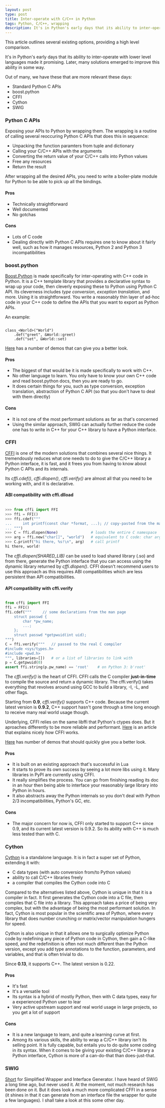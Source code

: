 ```yaml
---
layout: post
type: post
title: Inter-operate with C/C++ in Python
tags: Python, C/C++, wrapping
description: It's in Python's early days that its ability to inter-operate with lower level languages made it promising. Later, many solutions emerged to improve this ability in some way.
---
```


This article outlines several existing options, providing a 
high level comparison.

It's in Python's early days that its ability to inter-operate with
lower level languages made it promising. Later, many solutions emerged
to improve this ability in some way.

Out of many, we have these that are more relevant these days:

- Standard Python C APIs
- boost.python
- CFFI
- Cython
- SWIG

### Python C APIs

Exposing your APIs to Python by wrapping them. The wrapping is
a routine of calling several reoccuring Python C APIs that does
this in sequence:

- Unpacking the function paramters from tuple and dictionary
- Calling your C/C++ APIs with the arguments
- Converting the return value of your C/C++ calls into Python
values
- Free any resources
- Return the result

After wrapping all the desired APIs, you need to write a
boiler-plate module for Python to be able to pick up all the
bindings.

#### Pros

- Technically straightforward
- Well documented
- No gotchas

#### Cons

- Lots of C code
- Dealing directly with Python C APIs requires one to
know about it fairly well, such as how it manages resources,
Python 2 and Python 3 incompatibilities

### boost.python

[Boost.Python](http://www.boost.org/doc/libs/1_58_0/libs/python/doc/index.html)
is made specifically for inter-operating with C++ code in Python. It is a 
C++ template library that provides a declarative syntax to wrap up your code,
then cleverly exposing these to Python using Python C API. Its cleverness
includes *type conversion*, *exception translation*, and more.
Using it is straightforward. You write a reasonably thin layer of ad-hoc code
in your C++ code to define the APIs that you want to export as Python APIs.

An example:

```

class_<World>("World")
    .def("greet", &World::greet)
    .def("set", &World::set)

```

[Here](https://github.com/TNG/boost-python-examples) has a number of 
demos that can give you a better look.

#### Pros

- The biggest of that would be it is made specifically to work with C++.
- No other language to learn. You only have to know your own C++ code
and read boost.python docs, then you are ready to go.
- It does certain things for you, such as type conversion, exception 
translation, abstraction of Python C API (so that you don't have to
deal with them directly)

#### Cons

- It is not one of the most performant solutions as far as that's concerned
- Using the similar approach, SWIG can actually further reduce
the code one has to write in C++ for your C++ library to have
a Python interface.

### CFFI

[CFFI](https://cffi.readthedocs.org/en/latest/) is one of the modern solutions
that combines several nice things. It tremendously reduces what one needs to
do to give the C/C++ library a Python interface, it is fast, and it frees
you from having to know about Python C APIs and its internals.

Its *cffi.cdef()*, *cffi.dlopen()*, *cffi.verify()* are almost all that you
need to be working with, and it is declarative.

#### ABI compatibility with cffi.dlload

```python

>>> from cffi import FFI
>>> ffi = FFI()
>>> ffi.cdef("""
...     int printf(const char *format, ...); // copy-pasted from the man page
... """)
>>> C = ffi.dlopen(None)               # loads the entire C namespace
>>> arg = ffi.new("char[]", "world")   # equivalent to C code: char arg[] = "world";
>>> C.printf("hi there, %s!\n", arg)   # call printf
hi there, world!

```

The *cffi.dlopen(SHARED_LIB)* can be used to load shared library (.so)
and from there, generate the Python interface that you can access
using the dynamic library returned by *cffi.dlopen()*. CFFI doesn't recommend
users to use this approach as this requires ABI compatibilities which
are less persistent than API compatibilities.

#### API compatibility with cffi.verify

```python

from cffi import FFI
ffi = FFI()
ffi.cdef("""     // some declarations from the man page
    struct passwd {
        char *pw_name;
        ...;
    };
    struct passwd *getpwuid(int uid);
""")
C = ffi.verify("""   // passed to the real C compiler
#include <sys/types.h>
#include <pwd.h>
""", libraries=[])   # or a list of libraries to link with
p = C.getpwuid(0)
assert ffi.string(p.pw_name) == 'root'    # on Python 3: b'root'

```

The *cffi.verify()* is the heart of CFFI. CFFI calls the C compiler
**just-in-time** to compile the source and return a dynamic library.
The cffi.verify() takes everything that revolves around using
GCC to build a library, -I, -L, and other flags.

Starting from **0.9**, *cffi.verify()* supports C++ code. Because
the current latest version is **0.9.2**, C++ support hasn't gone
through a time long enough to receive many real world usage though.

Underlying, CFFI relies on the same libffi that Python's ctypes does.
But it aproaches differently to be more reliable and performant.
[Here](http://eli.thegreenplace.net/2013/03/09/python-ffi-with-ctypes-and-cffi)
is an article that explains nicely how CFFI works.

[Here](https://bitbucket.org/cffi/cffi/src/default/demo) has number of
demos that should quickly give you a better look.

#### Pros

- It is built on an existing approach that's successful in Lua
- It starts to prove its own success by seeing a lot more libs using it. Many
libraries in PyPI are currently using CFFI.
- It really simplifies the process. You can go from finishing reading its doc
in an hour then being able to interface your reasonably large library into
Python in hours.
- It also abstracts away the Python internals so you don't deal with
Python 2/3 incompatibilities, Python's GC, etc.

#### Cons

- The major concern for now is, CFFI only started to support C++ since 0.9,
and its current latest version is 0.9.2. So its ability with C++ is much less
tested than with C.

### Cython

[Cython](http://docs.cython.org/) is a standalone language.
It is in fact a super set of Python, extending it with:

- C data types (with auto conversion from/to Python values)
- ability to call C/C++ libraries freely
- a compiler that compiles the Cython code into C

Compared to the alternatives listed above, Cython is unique in that it is a
compiler in fact. It first generates the Cython code into a C file, then compiles
that C file into a library. This approach takes a price of being very complex,
but with the advantage of being the most performant solution. In fact, Cython is
most popular in the scientific area of Python, where every library that does
number crunching or matrix/vector manipulation hungers for speed.

Cython is also unique in that it allows one to surgically optimize Python code
by redefining any piece of Python code in Cython, then gain a C-like speed, and
the redefinition is often not much different than the Python version, except
you add type annotations to the function, parameters, and variables, and that
is often trivial to do.

Since **0.13**, it supports C++. The latest version is 0.22.

#### Pros

- It's fast
- It's a versatile tool
- Its syntax is a hybrid of mostly Python, then with C data types, easy for
a experienced Python user to lear
- Very active upstream support and real world usage in large projects, so you
get a lot of support

#### Cons

- It is a new language to learn, and quite a learning curve at first.
- Among its various skills, the ability to wrap a C/C++ library isn't its
selling point. It is fully capable, but entails you to do quite some
coding in its syntax. When it comes to be giving your existing C/C++
library a Python interface, Cython is more of a can-do-that than
does-just-that.

### SWIG

[Short](http://www.swig.org/) for Simplified Wrapper and Interface Generator.
I have heard of SWIG a long time ago, but never used it. At the moment, not
much research has been done on it. But it does look a much more complicated
CFFI in a sense (it shines in that it can generate from an interface file 
the wrapper for quite a few languages). I shall take a look at this some other
day.


